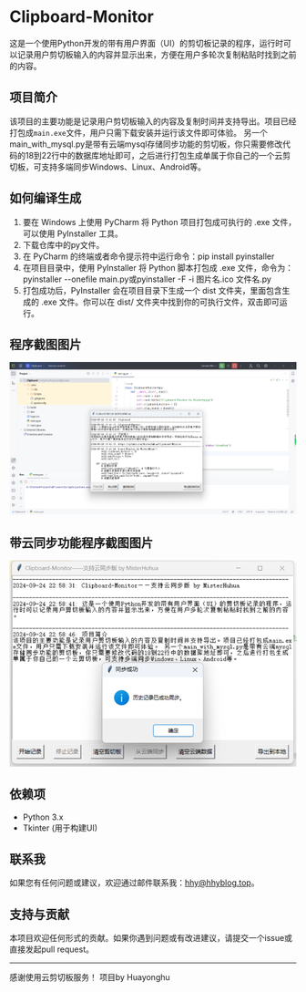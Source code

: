 # Clipboard-Monitor
这是一个使用Python开发的带有用户界面（UI）的剪切板记录的程序，运行时可以记录用户剪切板输入的内容并显示出来，方便在用户多轮次复制粘贴时找到之前的内容。

## 项目简介

该项目的主要功能是记录用户剪切板输入的内容及复制时间并支持导出。项目已经打包成`main.exe`文件，用户只需下载安装并运行该文件即可体验。
另一个main_with_mysql.py是带有云端mysql存储同步功能的剪切板，你只需要修改代码的18到22行中的数据库地址即可，之后进行打包生成单属于你自己的一个云剪切板，可支持多端同步Windows、Linux、Android等。

## 如何编译生成

1. 要在 Windows 上使用 PyCharm 将 Python 项目打包成可执行的 .exe 文件，可以使用 PyInstaller 工具。
2. 下载仓库中的py文件。
3. 在 PyCharm 的终端或者命令提示符中运行命令：pip install pyinstaller
4. 在项目目录中，使用 PyInstaller 将 Python 脚本打包成 .exe 文件，命令为：pyinstaller --onefile main.py或pyinstaller -F -i 图片名.ico 文件名.py
5. 打包成功后，PyInstaller 会在项目目录下生成一个 dist 文件夹，里面包含生成的 .exe 文件。你可以在 dist/ 文件夹中找到你的可执行文件，双击即可运行。


## 程序截图图片

![示例图片](./Clipboard.png)

## 带云同步功能程序截图图片

![示例图片](./Clipboard_Cloud.png)

## 依赖项

- Python 3.x
- Tkinter (用于构建UI)


## 联系我

如果您有任何问题或建议，欢迎通过邮件联系我：hhy@hhyblog.top。

## 支持与贡献

本项目欢迎任何形式的贡献。如果你遇到问题或有改进建议，请提交一个issue或直接发起pull request。

---

感谢使用云剪切板服务！
项目by Huayonghu

